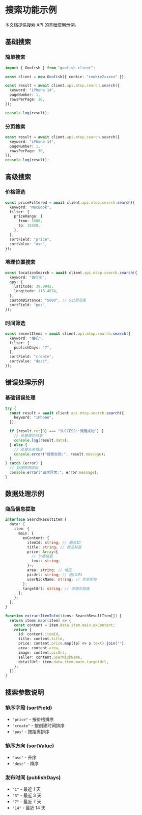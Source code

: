 # 搜索功能示例

本文档提供搜索 API 的基础使用示例。

## 基础搜索

### 简单搜索

```typescript
import { Goofish } from "goofish-client";

const client = new Goofish({ cookie: "cookie2=xxxx" });

const result = await client.api.mtop.search.search({
  keyword: "iPhone 14",
  pageNumber: 1,
  rowsPerPage: 20,
});

console.log(result);
```

### 分页搜索

```typescript
const result = await client.api.mtop.search.search({
  keyword: "iPhone 14",
  pageNumber: 1,
  rowsPerPage: 30,
});
console.log(result);
```

## 高级搜索

### 价格筛选

```typescript
const priceFiltered = await client.api.mtop.search.search({
  keyword: "MacBook",
  filter: {
    priceRange: {
      from: 5000,
      to: 15000,
    },
  },
  sortField: "price",
  sortValue: "asc",
});
```

### 地理位置搜索

```typescript
const locationSearch = await client.api.mtop.search.search({
  keyword: "自行车",
  gps: {
    latitude: 39.9042,
    longitude: 116.4074,
  },
  customDistance: "5000", // 5公里范围
  sortField: "pos",
});
```

### 时间筛选

```typescript
const recentItems = await client.api.mtop.search.search({
  keyword: "相机",
  filter: {
    publishDays: "7",
  },
  sortField: "create",
  sortValue: "desc",
});
```

## 错误处理示例

### 基础错误处理

```typescript
try {
  const result = await client.api.mtop.search.search({
    keyword: "iPhone",
  });

  if (result.ret[0] === "SUCCESS::调用成功") {
    // 处理成功结果
    console.log(result.data);
  } else {
    // 处理业务错误
    console.error("搜索失败:", result.message);
  }
} catch (error) {
  // 处理网络错误
  console.error("请求异常:", error.message);
}
```

## 数据处理示例

### 商品信息提取

```typescript
interface SearchResultItem {
  data: {
    item: {
      main: {
        exContent: {
          itemId: string; // 商品ID
          title: string; // 商品标题
          price: Array<{
            // 价格信息
            text: string;
          }>;
          area: string; // 地区
          picUrl: string; // 图片URL
          userNickName: string; // 卖家昵称
        };
        targetUrl: string; // 详情页链接
      };
    };
  };
}

function extractItemInfo(items: SearchResultItem[]) {
  return items.map((item) => {
    const content = item.data.item.main.exContent;
    return {
      id: content.itemId,
      title: content.title,
      price: content.price.map((p) => p.text).join(""),
      area: content.area,
      image: content.picUrl,
      seller: content.userNickName,
      detailUrl: item.data.item.main.targetUrl,
    };
  });
}
```

## 搜索参数说明

### 排序字段 (sortField)

- `"price"` - 按价格排序
- `"create"` - 按创建时间排序
- `"pos"` - 按距离排序

### 排序方向 (sortValue)

- `"asc"` - 升序
- `"desc"` - 降序

### 发布时间 (publishDays)

- `"1"` - 最近 1 天
- `"3"` - 最近 3 天
- `"7"` - 最近 7 天
- `"14"` - 最近 14 天
